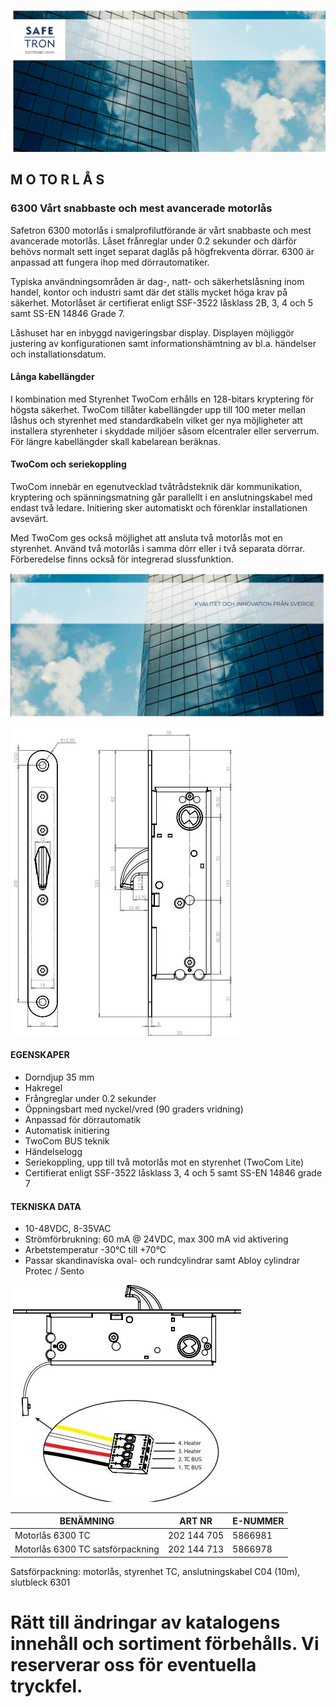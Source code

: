 ![](_page_0_Picture_0.jpeg)

## M O TO R L Å S

### 6300 Vårt snabbaste och mest avancerade motorlås

Safetron 6300 motorlås i smalprofilutförande är vårt snabbaste och mest avancerade motorlås. Låset frånreglar under 0.2 sekunder och därför behövs normalt sett inget separat daglås på högfrekventa dörrar. 6300 är anpassad att fungera ihop med dörrautomatiker.

Typiska användningsområden är dag-, natt- och säkerhetslåsning inom handel, kontor och industri samt där det ställs mycket höga krav på säkerhet. Motorlåset är certifierat enligt SSF-3522 låsklass 2B, 3, 4 och 5 samt SS-EN 14846 Grade 7.

Låshuset har en inbyggd navigeringsbar display. Displayen möjliggör justering av konfigurationen samt informationshämtning av bl.a. händelser och installationsdatum.

#### Långa kabellängder

I kombination med Styrenhet TwoCom erhålls en 128-bitars kryptering för högsta säkerhet. TwoCom tillåter kabellängder upp till 100 meter mellan låshus och styrenhet med standardkabeln vilket ger nya möjligheter att installera styrenheter i skyddade miljöer såsom elcentraler eller serverrum. För längre kabellängder skall kabelarean beräknas.

#### TwoCom och seriekoppling

TwoCom innebär en egenutvecklad tvåtrådsteknik där kommunikation, kryptering och spänningsmatning går parallellt i en anslutningskabel med endast två ledare. Initiering sker automatiskt och förenklar installationen avsevärt.

Med TwoCom ges också möjlighet att ansluta två motorlås mot en styrenhet. Använd två motorlås i samma dörr eller i två separata dörrar. Förberedelse finns också för integrerad slussfunktion.

![](_page_1_Picture_0.jpeg)

![](_page_1_Picture_1.jpeg)

#### EGENSKAPER

- Dorndjup 35 mm
- Hakregel
- Frångreglar under 0.2 sekunder
- Öppningsbart med nyckel/vred (90 graders vridning)
- Anpassad för dörrautomatik
- Automatisk initiering
- TwoCom BUS teknik
- Händelselogg
- Seriekoppling, upp till två motorlås mot en styrenhet (TwoCom Lite)
- Certifierat enligt SSF-3522 låsklass 3, 4 och 5 samt SS-EN 14846 grade 7

#### TEKNISKA DATA

- 10-48VDC, 8-35VAC
- Strömförbrukning: 60 mA @ 24VDC, max 300 mA vid aktivering
- Arbetstemperatur -30°C till +70°C
- Passar skandinaviska oval- och rundcylindrar samt Abloy cylindrar Protec / Sento

![](_page_1_Picture_18.jpeg)

| BENÄMNING                        | ART NR      | E-NUMMER |
|----------------------------------|-------------|----------|
| Motorlås 6300 TC                 | 202 144 705 | 5866981  |
| Motorlås 6300 TC satsförpackning | 202 144 713 | 5866978  |

Satsförpackning: motorlås, styrenhet TC, anslutningskabel C04 (10m), slutbleck 6301

# Rätt till ändringar av katalogens innehåll och sortiment förbehålls. Vi reserverar oss för eventuella tryckfel.